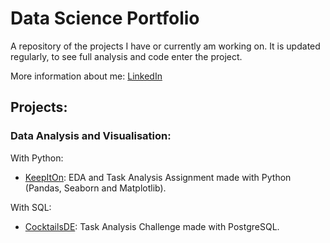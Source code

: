 # Data Science Portfolio

A repository of the projects I have or currently am working on. It is updated regularly, to see full analysis and code enter the project.

More information about me: [LinkedIn](https://www.linkedin.com/in/nicolecdressler/)

## Projects:

### Data Analysis and Visualisation:

With Python:

* [KeepItOn](https://github.com/ndressler/Data_Science_Portfolio/tree/main/KeepItOn): EDA and Task Analysis Assignment made with Python (Pandas, Seaborn and Matplotlib).

With SQL:

* [CocktailsDE](https://github.com/ndressler/Data_Science_Portfolio/tree/main/Cocktails_SQL_Analysis): Task Analysis Challenge made with PostgreSQL.